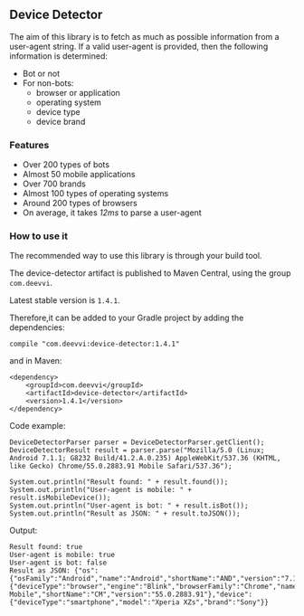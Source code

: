## Device Detector
The aim of this library is to fetch as much as possible information from a user-agent string.
If a valid user-agent is provided, then the following information is determined:
* Bot or not
* For non-bots:
  * browser or application
  * operating system
  * device type
  * device brand  

### Features
* Over 200 types of bots
* Almost 50 mobile applications
* Over 700 brands
* Almost 100 types of operating systems
* Around 200 types of browsers
* On average, it takes *12ms* to parse a user-agent

### How to use it
The recommended way to use this library is through your build tool.

The device-detector artifact is published to Maven Central, using the group `com.deevvi`.

Latest stable version is `1.4.1`.

Therefore,it can be added to your Gradle project by adding the dependencies:

```
compile "com.deevvi:device-detector:1.4.1"
```
and in Maven:
```
<dependency>
    <groupId>com.deevvi</groupId>
    <artifactId>device-detector</artifactId>
    <version>1.4.1</version>
</dependency>
```

Code example:

```
DeviceDetectorParser parser = DeviceDetectorParser.getClient();
DeviceDetectorResult result = parser.parse("Mozilla/5.0 (Linux; Android 7.1.1; G8232 Build/41.2.A.0.235) AppleWebKit/537.36 (KHTML, like Gecko) Chrome/55.0.2883.91 Mobile Safari/537.36");

System.out.println("Result found: " + result.found());
System.out.println("User-agent is mobile: " + result.isMobileDevice());
System.out.println("User-agent is bot: " + result.isBot());
System.out.println("Result as JSON: " + result.toJSON());
```

Output:
```
Result found: true
User-agent is mobile: true
User-agent is bot: false
Result as JSON: {"os":{"osFamily":"Android","name":"Android","shortName":"AND","version":"7.1.1","platform":""},"client":{"deviceType":"browser","engine":"Blink","browserFamily":"Chrome","name":"Chrome Mobile","shortName":"CM","version":"55.0.2883.91"},"device":{"deviceType":"smartphone","model":"Xperia XZs","brand":"Sony"}}
```